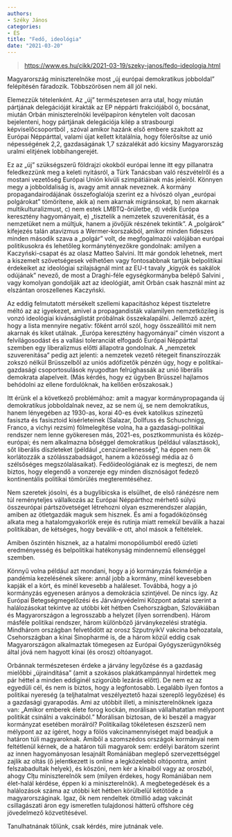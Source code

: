 ```yaml
---
authors:
- Széky János
categories:
- ÉS
title: "Fedő, ideológia"
date: "2021-03-20"
---
```


> https://www.es.hu/cikk/2021-03-19/szeky-janos/fedo-ideologia.html

Magyarország miniszterelnöke most „új európai demokratikus jobboldal” felépítésén fáradozik. Többszörösen nem áll jól neki.

Elemezzük tételenként. Az „új” természetesen arra utal, hogy miután pártjának delegációját kirakták az EP néppárti frakciójából  ó, bocsánat, miután Orbán miniszterelnöki levélpapíron kénytelen volt dacosan bejelenteni, hogy pártjának delegációja kilép a strasbourgi képviselőcsoportból , szóval amikor hazánk első embere szakított az Európai Néppárttal, valami újat kellett kitalálnia, hogy fölerősítse az unió népességének 2,2, gazdaságának 1,7 százalékát adó kicsiny Magyarország uralmi elitjének lobbihangerejét.

Ez az „új” szükségszerű földrajzi okokból európai lenne  itt egy pillanatra feledkezzünk meg a keleti nyitásról, a Türk Tanácsban való részvételről és a mostani vezetőség Európai Unión kívüli szimpátiáinak más jeleiről. Könnyen megy a jobboldaliság is, avagy amit annak neveznek. A kormány propagandairodájának összefoglalója szerint ez a hívószó olyan „európai polgárokat” tömörítene, akik a) nem akarnak migránsokat, b) nem akarnak multikulturalizmust, c) nem estek LMBTQ-őrületbe, d) védik Európa keresztény hagyományait, e) „tisztelik a nemzetek szuverenitását, és a nemzetüket nem a múltjuk, hanem a jövőjük részének tekintik”.  A „polgárok” kifejezés talán atavizmus a Wermer-korszakból, amikor minden fideszes minden második szava a „polgár” volt, de megfogalmazói valójában európai politikusokra és lehetőleg kormánytényezőkre gondolnak: amilyen a Kaczyński-csapat és az olasz Matteo Salvini. Itt már gondok lehetnek, mert a kiszemelt szövetségesek vélhetően vagy fontosabbnak tartják belpolitikai érdekeiket az ideológiai szilajságnál  mint az EU-t tavaly „kígyók és sakálok odújának” nevező, de most a Draghi-féle egységkormányba belépő Salvini , vagy komolyan gondolják azt az ideológiát, amit Orbán csak használ  mint az elszántan oroszellenes Kaczyński.

Az eddig felmutatott mérsékelt szellemi kapacitáshoz képest tiszteletre méltó az az igyekezet, amivel a propagandisták valamilyen nemzetközileg is vonzó ideológiai kívánságlistát próbálnak összekalapálni. Jellemző azért, hogy a lista mennyire negatív: főként arról szól, hogy összeállítói mit nem akarnak és kiket utálnak. „Európa keresztény hagyományai” címén viszont  a felvilágosodást és a vallási toleranciát elfogadó Európai Néppárttal szemben  egy liberalizmus előtti állapotra gondolnak. A „nemzetek szuverenitása” pedig azt jelenti: a nemzetek vezető rétegeit finanszírozzák zokszó nélkül Brüsszelből az uniós adófizetők pénzén úgy, hogy e politikai-gazdasági csoportosulások nyugodtan felrúghassák az unió liberális demokrata alapelveit. (Más kérdés, hogy ez ügyben Brüsszel hajlamos behódolni az ellene fordulóknak, ha kellően erőszakosak.)

Itt érünk el a következő problémához: amit a magyar kormánypropaganda új demokratikus jobboldalnak nevez, az se nem új, se nem demokratikus, hanem lényegében az 1930-as, korai 40-es évek katolikus színezetű fasiszta és fasisztoid kísérleteinek (Salazar, Dollfuss és Schuschnigg, Franco, a vichyi rezsim) fölmelegítése  volna, ha a gazdasági-politikai rendszer nem lenne gyökeresen más, 2021-es, posztkommunista és közép-európai; és nem alkalmazna bőséggel demokratikus (például választások), sőt liberális díszleteket (például „cenzúraellenesség”, ha éppen nem ők korlátozzák a szólásszabadságot, hanem a közösségi média az ő szélsőséges megszólalásaikat). Fedőideológiának ez is megteszi, de nem biztos, hogy elegendő a vonzereje egy minden disznóságot fedező kontinentális politikai tömörülés megteremtéséhez.

Nem szeretek jósolni, és a bugylibicska is elsülhet, de első ránézésre nem túl reményteljes vállalkozás az Európai Néppárthoz mérhető súlyú összeurópai pártszövetséget létrehozni olyan eszmerendszer alapján, amiben az ötletgazdák maguk sem hisznek. És ami a fogadóközönség alkata meg a hatalomgyakorlók ereje és rutinja miatt remekül beválik a hazai politikában, de kétséges, hogy beválik-e ott, ahol mások a feltételek.

Amiben őszintén hisznek, az a hatalmi monopóliumból eredő üzleti eredményesség és belpolitikai hatékonyság mindennemű ellenséggel szemben.

Könnyű volna például azt mondani, hogy a jó kormányzás fokmérője a pandémia kezelésének sikere: annál jobb a kormány, minél kevesebben kapják el a kórt, és minél kevesebb a haláleset. Továbbá, hogy a jó kormányzás egyenesen arányos a demokrácia szintjével. De nincs így. Az Európai Betegségmegelőzési és Járványvédelmi Központ adatai szerint a halálozásokat tekintve az utóbbi két hétben Csehországban, Szlovákiában és Magyarországon a legrosszabb a helyzet (ilyen sorrendben). Három másféle politikai rendszer, három különböző járványkezelési stratégia. Mindhárom országban felvetődött az orosz SzputnyikV vakcina behozatala, Csehországban a kínai Sinopharmé is, de a három közül eddig csak Magyarországon alkalmaztak tömegesen az Európai Gyógyszerügynökség által jóvá nem hagyott kínai (és orosz) oltóanyagot.

Orbánnak természetesen érdeke a járvány legyőzése és a gazdaság mielőbbi „újraindítása” (amit a szokásos plakátkampánnyal hirdettek meg pár héttel a minden eddiginél szigorúbb lezárás előtt). De nem ez az egyedüli cél, és nem is biztos, hogy a legfontosabb. Legalább ilyen fontos a politikai nyereség (a teljhatalmat veszélyeztető hazai szereplő legyőzése) és a gazdasági gyarapodás.  Ami az utóbbit illeti, a miniszterelnöknek igaza van: „Amikor emberek élete forog kockán, morálisan vállalhatatlan mélypont politikát csinálni a vakcinából.” Morálisan biztosan, de ki beszél a magyar kormányzat esetében morálról? Politikailag tökéletesen észszerű nem mélypont az az ígéret, hogy a fölös vakcinamennyiséget majd beadjuk a határon túli magyaroknak. Amiből a szomszédos országok kormányai nem feltétlenül kérnek, de a határon túli magyarok sem: erdélyi barátom szerint az innen hagyományosan lesajnált Romániában meglepő szervezettséggel zajlik az oltás (ő jelentkezett is online a legközelebbi oltópontra, amint felszabadultak helyek), és köszöni, nem kér a kínaiból vagy az oroszból, ahogy Cîțu miniszterelnök sem (milyen érdekes, hogy Romániában nem élet-halál kérdése, éppen ki a miniszterelnök). A megbetegedések és a halálozások száma az utóbbi két hétben körülbelül kétötöde a magyarországinak. Igaz, ők nem rendeltek ötmillió adag vakcinát csillagászati áron egy ismeretlen tulajdonosi hátterű offshore cég jövedelmező közvetítésével.

Tanulhatnának tőlünk, csak kérdés, mire jutnának vele.
